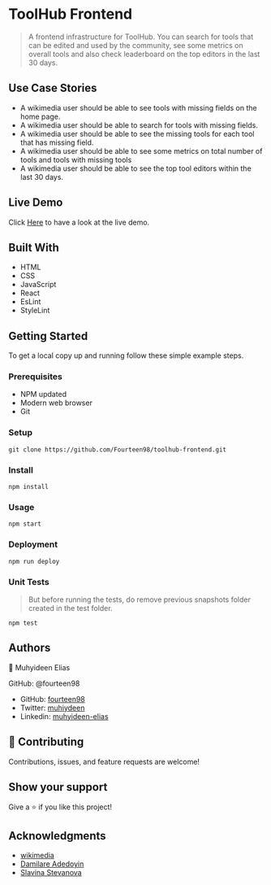 # ToolHub Frontend
> A frontend infrastructure for ToolHub. You can search for tools that can be edited and used by the community,
> see some metrics on overall tools and also check leaderboard on the top editors in the last 30 days.

## Use Case Stories
- A wikimedia user should be able to see tools with missing fields on the home page.
- A wikimedia user should be able to search for tools with missing fields. 
- A wikimedia user should be able to see the missing tools for each tool that has missing field.
- A wikimedia user should be able to see some metrics on total number of tools and tools with missing tools
- A wikimedia user should be able to see the top tool editors within the last 30 days.


## Live Demo
 
Click [Here](https://capable-pixie-fb3a5c.netlify.app/) to have a look at the live demo.

## Built With

- HTML
- CSS
- JavaScript
- React
- EsLint
- StyleLint


## Getting Started

To get a local copy up and running follow these simple example steps.

### Prerequisites

- NPM updated
- Modern web browser
- Git

### Setup

    git clone https://github.com/Fourteen98/toolhub-frontend.git

### Install
    npm install

### Usage
    npm start


### Deployment
    npm run deploy

### Unit Tests
> But before running the tests, do remove previous snapshots folder created in the test folder.
> 
    npm test 

## Authors

👤 Muhyideen Elias

GitHub: @fourteen98

- GitHub: [fourteen98](https://github.com/Fourteen98/)
- Twitter: [muhiydeen](https://twitter.com/muhiydeen)
- Linkedin: [muhyideen-elias](https://www.linkedin.com/in/muhyideen-elias-53719994/)



## 🤝 Contributing
Contributions, issues, and feature requests are welcome!

## Show your support

Give a ⭐️ if you like this project!

## Acknowledgments

- [wikimedia](https://www.wikimedia.org/)
- [Damilare Adedoyin](https://github.com/Damilare1)
- [Slavina Stevanova](https://twitter.com/iamslavina?s=21&t=oGcrMGyojqDw2wodMN0fNA)

